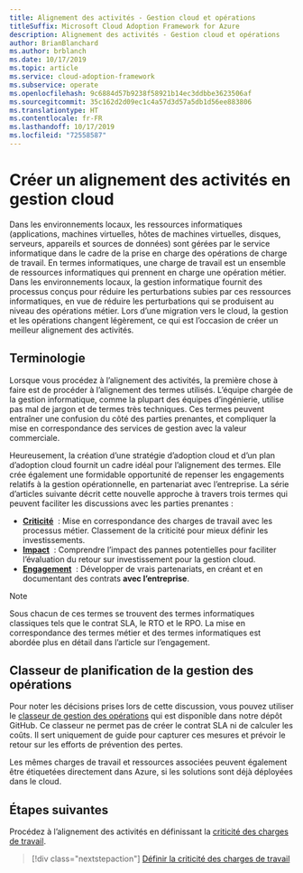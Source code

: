 ```yaml
---
title: Alignement des activités - Gestion cloud et opérations
titleSuffix: Microsoft Cloud Adoption Framework for Azure
description: Alignement des activités - Gestion cloud et opérations
author: BrianBlanchard
ms.author: brblanch
ms.date: 10/17/2019
ms.topic: article
ms.service: cloud-adoption-framework
ms.subservice: operate
ms.openlocfilehash: 9c6884d57b9238f58921b14ec3ddbbe3623506af
ms.sourcegitcommit: 35c162d2d09ec1c4a57d3d57a5db1d56ee883806
ms.translationtype: HT
ms.contentlocale: fr-FR
ms.lasthandoff: 10/17/2019
ms.locfileid: "72558587"
---
```

# <a name="create-business-alignment-in-cloud-management"></a>Créer un alignement des activités en gestion cloud

Dans les environnements locaux, les ressources informatiques (applications, machines virtuelles, hôtes de machines virtuelles, disques, serveurs, appareils et sources de données) sont gérées par le service informatique dans le cadre de la prise en charge des opérations de charge de travail. En termes informatiques, une charge de travail est un ensemble de ressources informatiques qui prennent en charge une opération métier. Dans les environnements locaux, la gestion informatique fournit des processus conçus pour réduire les perturbations subies par ces ressources informatiques, en vue de réduire les perturbations qui se produisent au niveau des opérations métier. Lors d’une migration vers le cloud, la gestion et les opérations changent légèrement, ce qui est l’occasion de créer un meilleur alignement des activités.

## <a name="business-vernacular"></a>Terminologie

Lorsque vous procédez à l’alignement des activités, la première chose à faire est de procéder à l’alignement des termes utilisés. L’équipe chargée de la gestion informatique, comme la plupart des équipes d’ingénierie, utilise pas mal de jargon et de termes très techniques. Ces termes peuvent entraîner une confusion du côté des parties prenantes, et compliquer la mise en correspondance des services de gestion avec la valeur commerciale.

Heureusement, la création d’une stratégie d’adoption cloud et d’un plan d’adoption cloud fournit un cadre idéal pour l’alignement des termes. Elle crée également une formidable opportunité de repenser les engagements relatifs à la gestion opérationnelle, en partenariat avec l’entreprise. La série d’articles suivante décrit cette nouvelle approche à travers trois termes qui peuvent faciliter les discussions avec les parties prenantes :

- **[Criticité](./criticality.md)**  : Mise en correspondance des charges de travail avec les processus métier. Classement de la criticité pour mieux définir les investissements.
- **[Impact](./impact.md)**  : Comprendre l’impact des pannes potentielles pour faciliter l’évaluation du retour sur investissement pour la gestion cloud.
- **[Engagement](./commitment.md)**  : Développer de vrais partenariats, en créant et en documentant des contrats **avec l’entreprise**.

> [!NOTE]
> Sous chacun de ces termes se trouvent des termes informatiques classiques tels que le contrat SLA, le RTO et le RPO. La mise en correspondance des termes métier et des termes informatiques est abordée plus en détail dans l’article sur l’engagement.

## <a name="ops-management-planning-workbook"></a>Classeur de planification de la gestion des opérations

Pour noter les décisions prises lors de cette discussion, vous pouvez utiliser le [classeur de gestion des opérations](https://raw.githubusercontent.com/microsoft/CloudAdoptionFramework/master/manage/opsmanagementworkbook.xlsx) qui est disponible dans notre dépôt GitHub. Ce classeur ne permet pas de créer le contrat SLA ni de calculer les coûts. Il sert uniquement de guide pour capturer ces mesures et prévoir le retour sur les efforts de prévention des pertes.

Les mêmes charges de travail et ressources associées peuvent également être étiquetées directement dans Azure, si les solutions sont déjà déployées dans le cloud.

## <a name="next-steps"></a>Étapes suivantes

Procédez à l’alignement des activités en définissant la [criticité des charges de travail](./criticality.md).

> [!div class="nextstepaction"]
> [Définir la criticité des charges de travail](./criticality.md)
